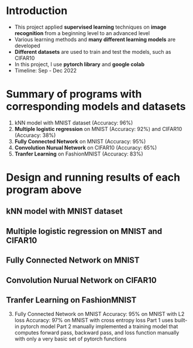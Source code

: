 # Introduction

- This project applied **supervised learning** techniques on **image recognition** from a beginning level to an advanced level
- Various learning methods and **many different learning models** are developed
- **Different datasets** are used to train and test the models, such as CIFAR10
- In this project, I use **pytorch library** and **google colab**
- Timeline: Sep - Dec 2022

# Summary of programs with corresponding models and datasets

1. kNN model with MNIST dataset (Accuracy: 96%)
2. **Multiple logistic regression** on MNIST (Accuracy: 92%) and CIFAR10 (Accuracy: 38%)
3. **Fully Connected Network** on MNIST (Accuracy: 95%)
4. **Convolution Nurual Network** on CIFAR10 (Accuracy: 65%)
5. **Tranfer Learning** on FashionMNIST (Accuracy: 83%)

# Design and running results of each program above

## kNN model with MNIST dataset

## Multiple logistic regression on MNIST and CIFAR10

## Fully Connected Network on MNIST

## Convolution Nurual Network on CIFAR10

## Tranfer Learning on FashionMNIST



3. Fully Connected Network on MNIST
   Accuracy: 95% on MNIST with L2 loss
   Accuracy: 97% on MNIST with cross entropy loss
   Part 1 uses built-in pytorch model 
   Part 2 manually implemented a training model that 
   computes forward pass, backward pass, and loss function manually
   with only a very basic set of pytorch functions
   
